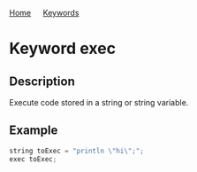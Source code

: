 [Home](https://github.com/puckowski/concert7) <span>&emsp;</span> [Keywords](https://github.com/puckowski/concert7/keywords.html)

# Keyword exec

## Description

Execute code stored in a string or string variable.

## Example

```cpp
string toExec = "println \"hi\";";
exec toExec;
```
